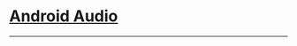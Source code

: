 # [Android Audio](https://www.reddit.com/r/FREEMEDIAHECKYEAH/wiki/android#wiki_.25BA_android_audio)

***

